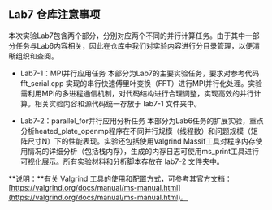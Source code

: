 ## Lab7 仓库注意事项

本次实验Lab7包含两个部分，分别对应两个不同的并行计算任务。由于其中一部分任务与Lab6内容相关，因此在仓库中我们对实验内容进行分目录管理，以便清晰组织和查阅。

* Lab7-1：MPI并行应用任务
本部分为Lab7的主要实验任务，要求对参考代码 fft_serial.cpp 实现的串行快速傅里叶变换（FFT）进行MPI并行化处理。实验需利用MPI的多进程通信机制，对代码结构进行合理调整，实现高效的并行计算。相关实验内容和源代码统一存放于 lab7-1 文件夹中。

* Lab7-2：parallel_for并行应用分析任务
本部分为Lab6任务的扩展实验，重点分析heated_plate_openmp程序在不同并行规模（线程数）和问题规模（矩阵尺寸N）下的性能表现。实验还包括使用Valgrind Massif工具对程序内存使用情况的详细分析（包括栈内存），生成的内存日志可使用ms_print工具进行可视化展示。所有实验材料和分析脚本存放在 lab7-2 文件夹中。

**说明：**有关 Valgrind 工具的使用和配置方式，可参考其官方文档：[https://valgrind.org/docs/manual/ms-manual.html](https://valgrind.org/docs/manual/ms-manual.html)。
